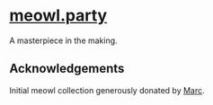 # [meowl.party](http://meowl.party)

A masterpiece in the making.

## Acknowledgements

Initial meowl collection generously donated by [Marc](http://mbcharbonneau.com/).
